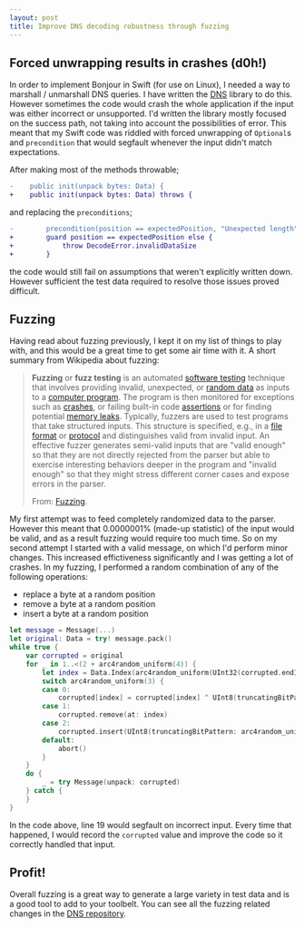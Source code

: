 ```yaml
---
layout: post
title: Improve DNS decoding robustness through fuzzing
---
```


## Forced unwrapping results in crashes (d0h!)

In order to implement Bonjour in Swift (for use on Linux), I needed a way to marshall / unmarshall DNS queries. I have written the [DNS](https://github.com/Bouke/DNS) library to do this. However sometimes the code would crash the whole application if the input was either incorrect or unsupported. I'd written the library mostly focused on the success path, not taking into account the possibilities of error. This meant that my Swift code was riddled with forced unwrapping of `Optional`s and  `precondition` that would segfault whenever the input didn't match expectations.

After making most of the methods throwable;

```diff
-    public init(unpack bytes: Data) {
+    public init(unpack bytes: Data) throws {
```

and replacing the `preconditions`;

```diff
-        precondition(position == expectedPosition, "Unexpected length")
+        guard position == expectedPosition else {
+            throw DecodeError.invalidDataSize
+        }
```

the code would still fail on assumptions that weren't explicitly written down. However sufficient the test data required to resolve those issues proved difficult. 

## Fuzzing

Having read about fuzzing previously, I kept it on my list of things to play with, and this would be a great time to get some air time with it. A short summary from Wikipedia about fuzzing:

> **Fuzzing** or **fuzz testing** is an automated [software testing](https://en.wikipedia.org/wiki/Software_testing) technique that involves providing invalid, unexpected, or [random data](https://en.wikipedia.org/wiki/Random_data) as inputs to a [computer program](https://en.wikipedia.org/wiki/Computer_program). The program is then monitored for exceptions such as [crashes](https://en.wikipedia.org/wiki/Crash_(computing)), or failing built-in code [assertions](https://en.wikipedia.org/wiki/Assertion_(computing)) or for finding potential [memory leaks](https://en.wikipedia.org/wiki/Memory_leak). Typically, fuzzers are used to test programs that take structured inputs. This structure is specified, e.g., in a [file format](https://en.wikipedia.org/wiki/File_format) or [protocol](https://en.wikipedia.org/wiki/Communications_protocol) and distinguishes valid from invalid input. An effective fuzzer generates semi-valid inputs that are "valid enough" so that they are not directly rejected from the parser but able to exercise interesting behaviors deeper in the program and "invalid enough" so that they might stress different corner cases and expose errors in the parser.
>
> From: [Fuzzing](https://en.wikipedia.org/wiki/Fuzzing).

My first attempt was to feed completely randomized data to the parser. However this meant that 0.0000001% (made-up statistic) of the input would be valid, and as a result fuzzing would require too much time. So on my second attempt I started with a valid message, on which I'd perform minor changes. This increased effictiveness significantly and I was getting a lot of crashes. In my fuzzing, I performed a random combination of any of the following operations: 

* replace a byte at a random position
* remove a byte at a random position
* insert a byte at a random position

```swift
let message = Message(...)
let original: Data = try! message.pack()
while true {
    var corrupted = original
    for _ in 1..<(2 + arc4random_uniform(4)) {
        let index = Data.Index(arc4random_uniform(UInt32(corrupted.endIndex)))
        switch arc4random_uniform(3) {
        case 0:
            corrupted[index] = corrupted[index] ^ UInt8(truncatingBitPattern: arc4random_uniform(256))
        case 1:
            corrupted.remove(at: index)
        case 2:
            corrupted.insert(UInt8(truncatingBitPattern: arc4random_uniform(256)), at: index)
        default:
            abort()
        }
    }
    do {
        _ = try Message(unpack: corrupted)
    } catch {
    }
}
```

In the code above, line 19 would segfault on incorrect input. Every time that happened, I would record the `corrupted` value and improve the code so it correctly handled that input.

## Profit!

Overall fuzzing is a great way to generate a large variety in test data and is a good tool to add to your toolbelt. You can see all the fuzzing related changes in the [DNS repository](https://github.com/Bouke/DNS/compare/0.3.0...0.3.1).
